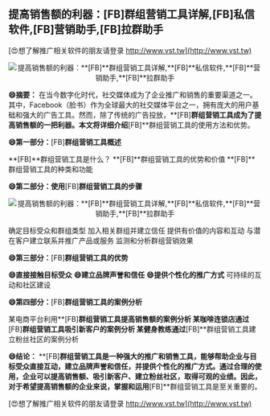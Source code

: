 ## **提高销售额的利器：**[FB]**群组营销工具详解,**[FB]**私信软件,**[FB]**营销助手,**[FB]**拉群助手**

[😍想了解推广相关软件的朋友请登录 http://www.vst.tw](http://www.vst.tw)

 <center><img src="https://vst.tw/MP4/tuiguang/png/0.png" alt="提高销售额的利器：**[FB]**群组营销工具详解,**[FB]**私信软件,**[FB]**营销助手,**[FB]**拉群助手"></center>

**😄摘要：**
在当今数字化时代，社交媒体成为了企业推广和销售的重要渠道之一。其中，Facebook（脸书）作为全球最大的社交媒体平台之一，拥有庞大的用户基础和强大的广告工具。然而，除了传统的广告投放，**[FB]**群组营销工具成为了提高销售额的一把利器。本文将详细介绍**[FB]**群组营销工具的使用方法和优势。

**😄第一部分：**[FB]**群组营销工具概述**

**[FB]**群组营销工具是什么？
**[FB]**群组营销工具的优势和价值
**[FB]**群组营销工具的种类和功能

**😄第二部分：使用**[FB]**群组营销工具的步骤**

 <center><img src="https://vst.tw/MP4/tuiguang/png/2.png" alt="提高销售额的利器：**[FB]**群组营销工具详解,**[FB]**私信软件,**[FB]**营销助手,**[FB]**拉群助手"></center>

确定目标受众和群组类型
加入相关群组并建立信任
提供有价值的内容和互动
与潜在客户建立联系并推广产品或服务
监测和分析群组营销效果

**😄第三部分：**[FB]**群组营销工具的优势**

**😄直接接触目标受众**
**😄建立品牌声誉和信任**
**😄提供个性化的推广方式**
可持续的互动和社区建设

**😄第四部分：**[FB]**群组营销工具的案例分析**

某电商平台利用**[FB]**群组营销工具提高销售额的案例分析
某咖啡连锁店通过**[FB]**群组营销工具吸引新客户的案例分析
某健身教练通过**[FB]**群组营销工具建立粉丝社区的案例分析

**😄结论：**
**[FB]**群组营销工具是一种强大的推广和销售工具，能够帮助企业与目标受众直接互动，建立品牌声誉和信任，并提供个性化的推广方式。通过合理的使用，企业可以提高销售额、吸引新客户、建立粉丝社区，取得可观的业绩。因此，对于希望提高销售额的企业来说，掌握和运用**[FB]**群组营销工具是至关重要的。

[😍想了解推广相关软件的朋友请登录 http://www.vst.tw](http://www.vst.tw)



